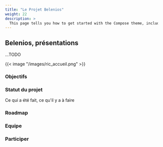 ```yaml
---
title: "Le Projet Belenios"
weight: 22
description: >
  This page tells you how to get started with the Compose theme, including installation and basic configuration.
---
```


## Belenios, présentations

...TODO

{{< image "/images/ric_accueil.png" >}}



### Objectifs


### Statut du projet

Ce qui a été fait, ce qu'il y a à faire

### Roadmap

### Equipe

### Participer
